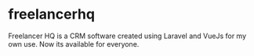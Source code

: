 # freelancerhq
Freelancer HQ is a CRM software created using Laravel and VueJs for my own use. Now its available for everyone.
